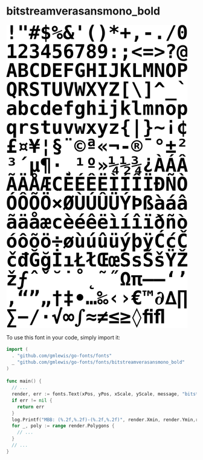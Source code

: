 # bitstreamverasansmono_bold

![bitstreamverasansmono_bold](bitstreamverasansmono_bold.png)

To use this font in your code, simply import it:

```go
import (
  . "github.com/gmlewis/go-fonts/fonts"
  _ "github.com/gmlewis/go-fonts/fonts/bitstreamverasansmono_bold"
)

func main() {
  // ...
  render, err := fonts.Text(xPos, yPos, xScale, yScale, message, "bitstreamverasansmono_bold")
  if err != nil {
    return err
  }
  log.Printf("MBB: (%.2f,%.2f)-(%.2f,%.2f)", render.Xmin, render.Ymin,render.Xmax, render.Ymax)
  for _, poly := range render.Polygons {
    // ...
  }
  // ...
}
```

